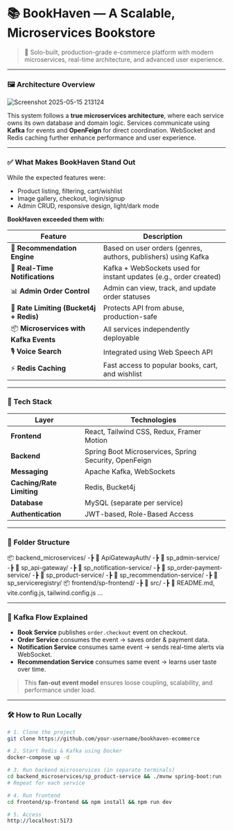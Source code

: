 # 📚 BookHaven — A Scalable, Microservices Bookstore

> 🎯 Solo-built, production-grade e-commerce platform with modern microservices, real-time architecture, and advanced user experience.

---
### 🖼️ Architecture Overview

![Screenshot 2025-05-15 213124](https://github.com/user-attachments/assets/ddd7eccc-ebaf-448a-9241-abbdb24fbe1d)

This system follows a **true microservices architecture**, where each service owns its own database and domain logic. Services communicate using **Kafka** for events and **OpenFeign** for direct coordination. WebSocket and Redis caching further enhance performance and user experience.

---

### ✅ What Makes BookHaven Stand Out

While the expected features were:

- Product listing, filtering, cart/wishlist
- Image gallery, checkout, login/signup
- Admin CRUD, responsive design, light/dark mode

**BookHaven exceeded them with:**

| Feature | Description |
|--------|-------------|
| 🔁 **Recommendation Engine** | Based on user orders (genres, authors, publishers) using Kafka |
| 🔔 **Real-Time Notifications** | Kafka + WebSockets used for instant updates (e.g., order created) |
| 📊 **Admin Order Control** | Admin can view, track, and update order statuses |
| 🔐 **Rate Limiting (Bucket4j + Redis)** | Protects API from abuse, production-safe |
| 📦 **Microservices with Kafka Events** | All services independently deployable |
| 🎙️ **Voice Search** | Integrated using Web Speech API |
| ⚡ **Redis Caching** | Fast access to popular books, cart, and wishlist |

---

### 🔧 Tech Stack

| Layer | Technologies |
|-------|--------------|
| **Frontend** | React, Tailwind CSS, Redux, Framer Motion |
| **Backend** | Spring Boot Microservices, Spring Security, OpenFeign |
| **Messaging** | Apache Kafka, WebSockets |
| **Caching/Rate Limiting** | Redis, Bucket4j |
| **Database** | MySQL (separate per service) |
| **Authentication** | JWT-based, Role-Based Access |

---

### 📁 Folder Structure


📦 backend_microservices/
-┣ 📂 ApiGatewayAuth/
-┣ 📂 sp_admin-service/
-┣ 📂 sp_api-gateway/
-┣ 📂 sp_notification-service/
-┣ 📂 sp_order-payment-service/
-┣ 📂 sp_product-service/
-┣ 📂 sp_recommendation-service/
-┣ 📂 sp_serviceregistry/
📦 frontend/sp-frontend/
-┣ 📂 src/
-┣ 📄 README.md, vite.config.js, tailwind.config.js ...


---

### 🔁 Kafka Flow Explained

- **Book Service** publishes `order.checkout` event on checkout.
- **Order Service** consumes the event → saves order & payment data.
- **Notification Service** consumes same event → sends real-time alerts via WebSocket.
- **Recommendation Service** consumes same event → learns user taste over time.

> This **fan-out event model** ensures loose coupling, scalability, and performance under load.

---

### 🛠️ How to Run Locally

```bash
# 1. Clone the project
git clone https://github.com/your-username/bookhaven-ecommerce

# 2. Start Redis & Kafka using Docker
docker-compose up -d

# 3. Run backend microservices (in separate terminals)
cd backend_microservices/sp_product-service && ./mvnw spring-boot:run
# Repeat for each service

# 4. Run frontend
cd frontend/sp-frontend && npm install && npm run dev

# 5. Access
http://localhost:5173


